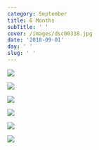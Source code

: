 ```yaml
---
category: September
title: 6 Months
subTitle: ' '
cover: /images/dsc00338.jpg
date: '2018-09-01'
day: ' '
slug: ' '
---
```

![](/images/dsc00302.jpg)

![](/images/dsc00381.jpg)

![](/images/dsc00368.jpg)

![](/images/dsc00319.jpg)

![](/images/dsc00258.jpg)

![](/images/dsc00338.jpg)
